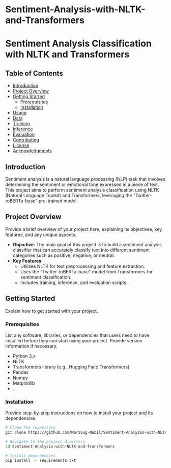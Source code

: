# Sentiment-Analysis-with-NLTK-and-Transformers

# Sentiment Analysis Classification with NLTK and Transformers


## Table of Contents

- [Introduction](#introduction)
- [Project Overview](#project-overview)
- [Getting Started](#getting-started)
  - [Prerequisites](#prerequisites)
  - [Installation](#installation)
- [Usage](#usage)
- [Data](#data)
- [Training](#training)
- [Inference](#inference)
- [Evaluation](#evaluation)
- [Contributing](#contributing)
- [License](#license)
- [Acknowledgments](#acknowledgments)

## Introduction

Sentiment analysis is a natural language processing (NLP) task that involves determining the sentiment or emotional tone expressed in a piece of text. This project aims to perform sentiment analysis classification using NLTK (Natural Language Toolkit) and Transformers, leveraging the "Twitter-roBERTa-base" pre-trained model.

## Project Overview

Provide a brief overview of your project here, explaining its objectives, key features, and any unique aspects.

- **Objective**: The main goal of this project is to build a sentiment analysis classifier that can accurately classify text into different sentiment categories such as positive, negative, or neutral.
- **Key Features**:
  - Utilizes NLTK for text preprocessing and feature extraction.
  - Uses the "Twitter-roBERTa-base" model from Transformers for sentiment classification.
  - Includes training, inference, and evaluation scripts.
  
## Getting Started

Explain how to get started with your project.

### Prerequisites

List any software, libraries, or dependencies that users need to have installed before they can start using your project. Provide version information if necessary.

- Python 3.x
- NLTK
- Transformers library (e.g., Hugging Face Transformers)
- Pandas
- Numpy
- Matplotilib
- ...

### Installation

Provide step-by-step instructions on how to install your project and its dependencies.

```bash
# Clone the repository
git clone https://github.com/Marzoug-Nabil/Sentiment-Analysis-with-NLTK-and-Transformers

# Navigate to the project directory
cd Sentiment-Analysis-with-NLTK-and-Transformers

# Install dependencies
pip install -r requirements.txt
